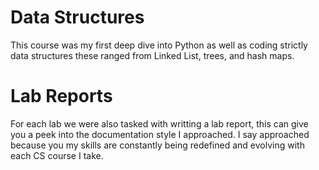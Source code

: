 # Data Structures
This course was my first deep dive into Python as well as coding strictly data structures
these ranged from Linked List, trees, and hash maps. 

# Lab Reports
For each lab we were also tasked with writting a lab report, this can give you a peek into the 
documentation style I approached. I say approached because you my skills are constantly being redefined and evolving with each CS 
course I take.
